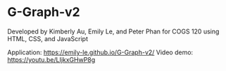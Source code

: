 # G-Graph-v2
Developed by Kimberly Au, Emily Le, and Peter Phan for COGS 120 using HTML, CSS, and JavaScript

Application: https://emily-le.github.io/G-Graph-v2/
Video demo: https://youtu.be/LIjkxGHwP8g
